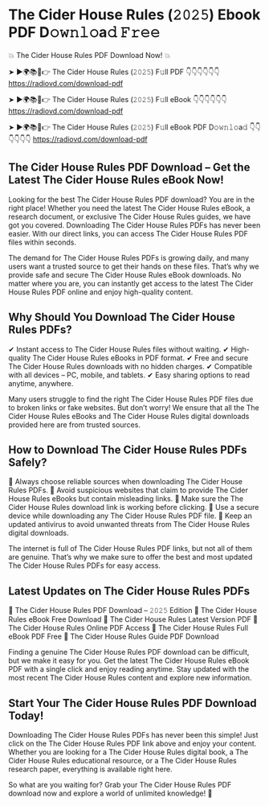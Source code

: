 # The Cider House Rules (𝟸𝟶𝟸𝟻) Ebook PDF D𝚘𝚠𝚗𝚕𝚘a𝚍 𝙵𝚛𝚎𝚎

💥 The Cider House Rules PDF Download Now! 💥

➤ ►🌍📚📱👉 The Cider House Rules (𝟸𝟶𝟸𝟻) F𝚞ll PDF 👇👇👇👇👇👇
https://radiovd.com/download-pdf

➤ ►🌍📚📱👉 The Cider House Rules (𝟸𝟶𝟸𝟻) F𝚞ll eBook 👇👇👇👇👇👇
https://radiovd.com/download-pdf

➤ ►🌍📚📱👉 The Cider House Rules (𝟸𝟶𝟸𝟻) F𝚞ll eBook PDF D𝚘𝚠𝚗𝚕𝚘a𝚍 👇👇👇👇👇👇
https://radiovd.com/download-pdf

## The Cider House Rules PDF Download – Get the Latest The Cider House Rules eBook Now!

Looking for the best The Cider House Rules PDF download? You are in the right place! Whether you need the latest The Cider House Rules eBook, a research document, or exclusive The Cider House Rules guides, we have got you covered. Downloading The Cider House Rules PDFs has never been easier. With our direct links, you can access The Cider House Rules PDF files within seconds.

The demand for The Cider House Rules PDFs is growing daily, and many users want a trusted source to get their hands on these files. That’s why we provide safe and secure The Cider House Rules eBook downloads. No matter where you are, you can instantly get access to the latest The Cider House Rules PDF online and enjoy high-quality content.

## Why Should You Download The Cider House Rules PDFs?

✔ Instant access to The Cider House Rules files without waiting.
✔ High-quality The Cider House Rules eBooks in PDF format.
✔ Free and secure The Cider House Rules downloads with no hidden charges.
✔ Compatible with all devices – PC, mobile, and tablets.
✔ Easy sharing options to read anytime, anywhere.

Many users struggle to find the right The Cider House Rules PDF files due to broken links or fake websites. But don’t worry! We ensure that all the The Cider House Rules eBooks and The Cider House Rules digital downloads provided here are from trusted sources.

## How to Download The Cider House Rules PDFs Safely?

📌 Always choose reliable sources when downloading The Cider House Rules PDFs.
📌 Avoid suspicious websites that claim to provide The Cider House Rules eBooks but contain misleading links.
📌 Make sure the The Cider House Rules download link is working before clicking.
📌 Use a secure device while downloading any The Cider House Rules PDF file.
📌 Keep an updated antivirus to avoid unwanted threats from The Cider House Rules digital downloads.

The internet is full of The Cider House Rules PDF links, but not all of them are genuine. That’s why we make sure to offer the best and most updated The Cider House Rules PDFs for easy access.

## Latest Updates on The Cider House Rules PDFs

🔹 The Cider House Rules PDF Download – 𝟸𝟶𝟸𝟻 Edition
🔹 The Cider House Rules eBook Free Download
🔹 The Cider House Rules Latest Version PDF
🔹 The Cider House Rules Online PDF Access
🔹 The Cider House Rules Full eBook PDF Free
🔹 The Cider House Rules Guide PDF Download

Finding a genuine The Cider House Rules PDF download can be difficult, but we make it easy for you. Get the latest The Cider House Rules eBook PDF with a single click and enjoy reading anytime. Stay updated with the most recent The Cider House Rules content and explore new information.

## Start Your The Cider House Rules PDF Download Today!

Downloading The Cider House Rules PDFs has never been this simple! Just click on the The Cider House Rules PDF link above and enjoy your content. Whether you are looking for a The Cider House Rules digital book, a The Cider House Rules educational resource, or a The Cider House Rules research paper, everything is available right here.

So what are you waiting for? Grab your The Cider House Rules PDF download now and explore a world of unlimited knowledge! 🚀